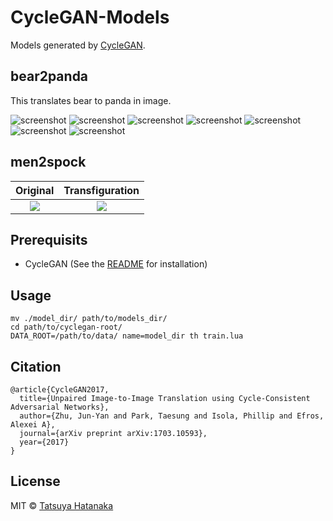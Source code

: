 # CycleGAN-Models
Models generated by [CycleGAN](https://github.com/junyanz/CycleGAN).

## bear2panda
This translates bear to panda in image.


![screenshot](https://github.com/tatsuyah/CycleGAN-Models/blob/master/images/bear2panda/bear2panda-7.png)
![screenshot](https://github.com/tatsuyah/CycleGAN-Models/blob/master/images/bear2panda/bear2panda-1.png)
![screenshot](https://github.com/tatsuyah/CycleGAN-Models/blob/master/images/bear2panda/bear2panda-2.png)
![screenshot](https://github.com/tatsuyah/CycleGAN-Models/blob/master/images/bear2panda/bear2panda-3.png)
![screenshot](https://github.com/tatsuyah/CycleGAN-Models/blob/master/images/bear2panda/bear2panda-4.png)
![screenshot](https://github.com/tatsuyah/CycleGAN-Models/blob/master/images/bear2panda/bear2panda-5.png)
![screenshot](https://github.com/tatsuyah/CycleGAN-Models/blob/master/images/bear2panda/bear2panda-6.png)

## men2spock

Original             |  Transfiguration
:-------------------------:|:-------------------------:
![](https://github.com/tatsuyah/CycleGAN-Models/blob/master/images/men2spock/men2spock-1-original.png)  |  ![](https://github.com/tatsuyah/CycleGAN-Models/blob/master/images/men2spock/men2spock-1-transformed.png)

## Prerequisits
 * CycleGAN (See the [README](https://github.com/junyanz/CycleGAN) for installation)

## Usage
```
mv ./model_dir/ path/to/models_dir/
cd path/to/cyclegan-root/
DATA_ROOT=/path/to/data/ name=model_dir th train.lua
```

## Citation
```
@article{CycleGAN2017,
  title={Unpaired Image-to-Image Translation using Cycle-Consistent Adversarial Networks},
  author={Zhu, Jun-Yan and Park, Taesung and Isola, Phillip and Efros, Alexei A},
  journal={arXiv preprint arXiv:1703.10593},
  year={2017}
}
```

## License

MIT © [Tatsuya Hatanaka](https://github.com/tatsuyah)

